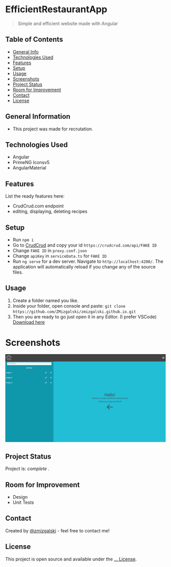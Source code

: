 # EfficientRestaurantApp
> Simple and efficient website made with Angular

## Table of Contents
* [General Info](#general-information)
* [Technologies Used](#technologies-used)
* [Features](#features)
* [Setup](#setup)
* [Usage](#usage)
* [Screenshots](#screenshots)
* [Project Status](#project-status)
* [Room for Improvement](#room-for-improvement)
* [Contact](#contact)
* [License](#license)

## General Information
- This project was made for recrutation.

## Technologies Used
- Angular
- PrimeNG Iconsv5
- AngularMaterial

## Features
List the ready features here:
- CrudCrud.com endpoint
- editing, displaying, deleting recipes

## Setup
- Run `npm i`
- Go to [CrudCrud](https://crudcrud.com/) and copy your id `https://crudcrud.com/api/FAKE ID`
- Change `FAKE ID` in `proxy.conf.json` 
- Change `apiKey` in `serviceData.ts` for `FAKE ID`
- Run `ng serve` for a dev server. Navigate to `http://localhost:4200/`. The application will automatically reload if you change any of the source files.

## Usage
1. Create a folder named you like.
2. Inside your folder, open console and paste: `git clone https://github.com/ZMizgalski/zmizgalski.github.io.git`
3. Then you are ready to go just open it in any Editor. (I prefer VSCode) [Download here](https://code.visualstudio.com/)

# Screenshots

![alt text](https://github.com/ZMizgalski/EfficientRestaurantApp/blob/master/images/1.png)

## Project Status
Project is:  _complete_ .

## Room for Improvement
- Design
- Unit Tests

## Contact
Created by [@zmizgalski](https://zmizgalski.github.io/) - feel free to contact me!

## License
This project is open source and available under the [... License](https://github.com/ZMizgalski/EfficientRestaurantApp/blob/master/LICENSE).

